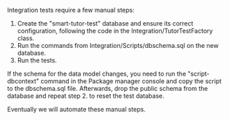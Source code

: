 ﻿Integration tests require a few manual steps:
1. Create the "smart-tutor-test" database and ensure its correct configuration, following the code in the Integration/TutorTestFactory class.
2. Run the commands from Integration/Scripts/dbschema.sql on the new database.
3. Run the tests.

If the schema for the data model changes, you need to run the "script-dbcontext" command in the Package manager console and copy the script to the dbschema.sql file.
Afterwards, drop the public schema from the database and repeat step 2. to reset the test database.

Eventually we will automate these manual steps.